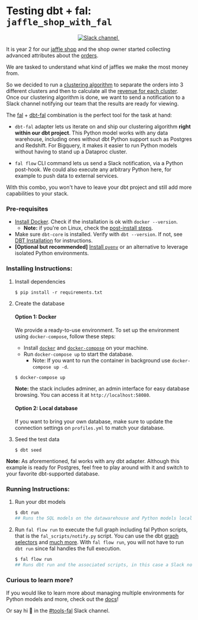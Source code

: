 # Testing dbt + fal: `jaffle_shop_with_fal`

<p align="center">
  <a href="https://getdbt.slack.com/archives/C02V8QW3Q4Q">
    <img src="https://badgen.net/badge/icon/%23tools-fal%20on%20dbt%20Slack/orange?icon=slack&label" alt="Slack channel" />
  </a>&nbsp;
</p>

It is year 2 for our [jaffle shop](https://github.com/dbt-labs/jaffle_shop) and the shop owner started collecting advanced attributes about the [orders](https://github.com/fal-ai/jaffle_shop_with_fal/blob/main/seeds/raw_order_attributes.csv).

We are tasked to understand what kind of jaffles we make the most money from.

So we decided to run a [clustering algorithm](https://github.com/fal-ai/jaffle_shop_with_fal/blob/main/clustering.py) to separate the orders into 3 different clusters and then to calculate all the [revenue for each cluster](https://github.com/fal-ai/jaffle_shop_with_fal/blob/main/models/cluster_stats.sql). Once our clustering algorithm is done, we want to send a notification to a Slack channel notifying our team that the results are ready for viewing.

The [fal](https://github.com/fal-ai/fal) + [dbt-fal](https://github.com/fal-ai/fal/tree/main/adapter) combination is the perfect tool for the task at hand:

- `dbt-fal` adapter lets us iterate on and ship our clustering algorithm **right within our dbt project**. This Python model works with any data warehouse, including ones without dbt Python support such as Postgres and Redshift. For Bigquery, it makes it easier to run Python models without having to stand up a Dataproc cluster.

- `fal flow` CLI command lets us send a Slack notification, via a Python post-hook. We could also execute any arbitrary Python here, for example to push data to external services.

With this combo, you won't have to leave your dbt project and still add more capabilities to your stack.

### Pre-requisites

- [Install Docker](https://docs.docker.com/get-docker/). Check if the installation is ok with `docker --version`.
  - **Note:** if you're on Linux, check the [post-install steps](https://docs.docker.com/engine/install/linux-postinstall/).
- Make sure `dbt-core` is installed. Verify with `dbt --version`. If not, see [DBT Installation](https://docs.getdbt.com/docs/get-started/installation) for instructions.
- **[Optional but recommended]** [Install `pyenv`](https://github.com/pyenv/pyenv) or an alternative to leverage isolated Python environments.

### Installing Instructions:

1. Install dependencies

    ```
    $ pip install -r requirements.txt
    ```

2. Create the database

    #### Option 1: Docker

    We provide a ready-to-use environment. To set up the environment using `docker-compose`, follow these steps:

    - Install [`docker`](https://docs.docker.com/get-docker) and [`docker-compose`](https://docs.docker.com/compose/install) on your machine.
    - Run `docker-compose up` to start the database.
      - Note: If you want to run the container in background use `docker-compose up -d`.

    ```
    $ docker-compose up
    ```

    **Note:** the stack includes adminer, an admin interface for easy database browsing. You can access it at `http://localhost:58080`.

    #### Option 2: Local database

    If you want to bring your own database, make sure to update the connection settings on `profiles.yml` to match your database.

3. Seed the test data

    ```
    $ dbt seed
    ```

**Note:** As aforementioned, fal works with any dbt adapter. Although this example is ready for Postgres, feel free to play around with it and switch to your favorite dbt-supported database.

### Running Instructions:

1. Run your dbt models

    ```bash
    $ dbt run
    ## Runs the SQL models on the datawarehouse and Python models locally with fal
    ```

2. Run `fal flow run` to execute the full graph including fal Python scripts, that is the `fal_scripts/notify.py` script.
You can use the dbt [graph selectors](https://docs.getdbt.com/reference/node-selection/graph-operators) and [much more](https://docs.fal.ai/).
With `fal flow run`, you will not have to run `dbt run` since fal handles the full execution.

    ```bash
    $ fal flow run
    ## Runs dbt run and the associated scripts, in this case a Slack notification is triggered
    ```

### Curious to learn more?

If you would like to learn more about managing multiple environments for Python models and more, check out the [docs](https://docs.fal.ai)!

Or say hi 👋 in the [#tools-fal](https://getdbt.slack.com/archives/C02V8QW3Q4Q) Slack channel.
